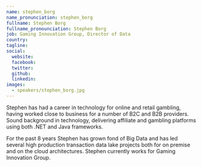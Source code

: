 ```yaml
---
name: stephen_borg
name_pronunciation: stephen_borg
fullname: Stephen Borg
fullname_pronounciation: Stephen Borg
job: Gaming Innovation Group, Director of Data
country: 
tagline: 
social:
  website: 
  facebook:
  twitter:
  github: 
  linkedin: 
images:
  - speakers/stephen_borg.jpg
---
```


Stephen has had a career in technology for online and retail gambling, having worked close to business for a number of B2C and B2B providers. Sound background in technology, delivering affiliate and gambling platforms using both .NET and Java frameworks.

For the past 8 years Stephen has grown fond of Big Data and has led several high production transaction data lake projects both for on premise and on the cloud architectures. Stephen currently works for Gaming Innovation Group.